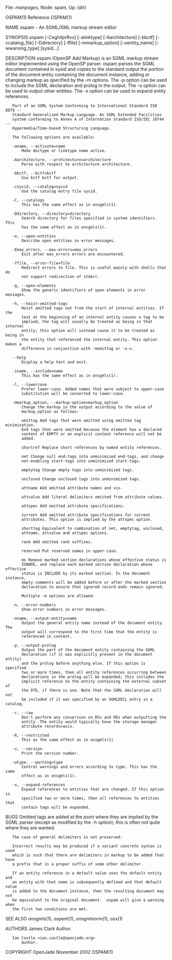 File: *manpages*,  Node: spam,  Up: (dir)

OSPAM(1)                           Reference                          OSPAM(1)



NAME
       ospam - An SGML/XML markup stream editor

SYNOPSIS
       ospam [-CeghilprRvx] [-alinktype] [-Aarchitecture] [-bbctf]
             [-ccatalog_file] [-Ddirectory] [-ffile] [-mmarkup_option]
             [-oentity_name] [-wwarning_type] [sysid...]

DESCRIPTION
       ospam (OpenSP Add Markup) is an SGML markup stream editor implemented
       using the OpenSP parser.  ospam parses the SGML document contained in
       sysid and copies to the standard output the portion of the document
       entity containing the document instance, adding or changing markup as
       specified by the -m options. The -p option can be used to include the
       SGML declaration and prolog in the output. The -o option can be used to
       output other entities. The -x option can be used to expand entity
       references.

       Part of an SGML System Conforming to International Standard ISO 8879 --
       Standard Generalized Markup Language. An SGML Extended Facilities
       system conforming to Annex A of Internation Standard ISO/IEC 10744 --
       Hypermedia/Time-based Structuring Language.

       The following options are available:

       -aname, --activate=name
           Make doctype or linktype name active.

       -Aarchitecture, --architecture=architecture
           Parse with respect to architecture architecture.

       -bbctf, --bctf=bctf
           Use bctf bctf for output.

       -csysid, --catalog=sysid
           Use the catalog entry file sysid.

       -C, --catalogs
           This has the same effect as in onsgmls(1).

       -Ddirectory, --directory=directory
           Search directory for files specified in system identifiers. This
           has the same effect as in onsgmls(1).

       -e, --open-entities
           Describe open entities in error messages.

       -Emax_errors, --max-errors=max_errors
           Exit after max_errors errors are encountered.

       -ffile, --error-file=file
           Redirect errors to file. This is useful mainly with shells that do
           not support redirection of stderr.

       -g, --open-elements
           Show the generic identifiers of open elements in error messages.

       -h, --hoist-omitted-tags
           Hoist omitted tags out from the start of internal entities. If the
           text at the beginning of an internal entity causes a tag to be
           implied, the tag will usually be treated as being in that internal
           entity; this option will instead cause it to be treated as being in
           the entity that referenced the internal entity. This option makes a
           difference in conjunction with -momittag or -x-x.

       --help
           Display a help text and exit.

       -iname, --include=name
           This has the same effect as in onsgmls(1).

       -l, --lowercase
           Prefer lower-case. Added names that were subject to upper-case
           substitution will be converted to lower-case.

       -mmarkup_option, --markup-option=markup_option
           Change the markup in the output according to the value of
           markup_option as follows:

           omittag Add tags that were omitted using omitted tag minimization.
           End tags that were omitted because the element has a declared
           content of EMPTY or an explicit content reference will not be
           added.

           shortref Replace short references by named entity references.

           net Change null end-tags into unminimized end-tags, and change
           net-enabling start-tags into unminimized start-tags.

           emptytag Change empty tags into unminimized tags.

           unclosed Change unclosed tags into unminimized tags.

           attname Add omitted attribute names and vis.

           attvalue Add literal delimiters omitted from attribute values.

           attspec Add omitted attribute specifications.

           current Add omitted attribute specifications for current
           attributes. This option is implied by the attspec option.

           shorttag Equivalent to combination of net, emptytag, unclosed,
           attname, attvalue and attspec options.

           rank Add omitted rank suffixes.

           reserved Put reserved names in upper-case.

           ms Remove marked section declarations whose effective status is
           IGNORE, and replace each marked section declaration whose effective
           status is INCLUDE by its marked section. In the document instance,
           empty comments will be added before or after the marked section
           declaration to ensure that ignored record ends remain ignored.

           Multiple -m options are allowed.

       -n, --error-numbers
           Show error numbers in error messages.

       -oname, --output-entity=name
           Output the general entity name instead of the document entity. The
           output will correspond to the first time that the entity is
           referenced in content.

       -p, --output-prolog
           Output the part of the document entity containing the SGML
           declaration (if it was explicitly present in the document entity)
           and the prolog before anything else. If this option is specified
           two or more times, then all entity references occurring between
           declarations in the prolog will be expanded; this includes the
           implicit reference to the entity containing the external subset of
           the DTD, if there is one. Note that the SGML declaration will not
           be included if it was specified by an SGMLDECL entry in a catalog.

       -r, --raw
           Don't perform any conversion on RSs and REs when outputting the
           entity. The entity would typically have the storage manager
           attribute records=asis.

       -R, --restricted
           This as the same effect as in onsgmls(1)

       -v, --version
           Print the version number.

       -wtype, --warning=type
           Control warnings and errors according to type. This has the same
           effect as in onsgmls(1).

       -x, --expand-references
           Expand references to entities that are changed. If this option is
           specified two or more times, then all references to entities that
           contain tags will be expanded.

BUGS
       Omitted tags are added at the point where they are implied by the SGML
       parser (except as modified by the -h option); this is often not quite
       where they are wanted.

       The case of general delimiters is not preserved.

       Incorrect results may be produced if a variant concrete syntax is used
       which is such that there are delimiters in markup to be added that have
       a prefix that is a proper suffix of some other delimiter.

       If an entity reference in a default value uses the default entity and
       an entity with that name is subsequently defined and that default value
       is added to the document instance, then the resulting document may not
       be equivalent to the original document.  ospam will give a warning when
       the first two conditions are met.

SEE ALSO
       onsgmls(1), ospent(1), onsgmlnorm(1), osx(1)

AUTHORS
       James Clark
           Author.

       Ian Castle <ian.castle@openjade.org>
           Author.

COPYRIGHT
OpenJade                         November 2002                        OSPAM(1)
